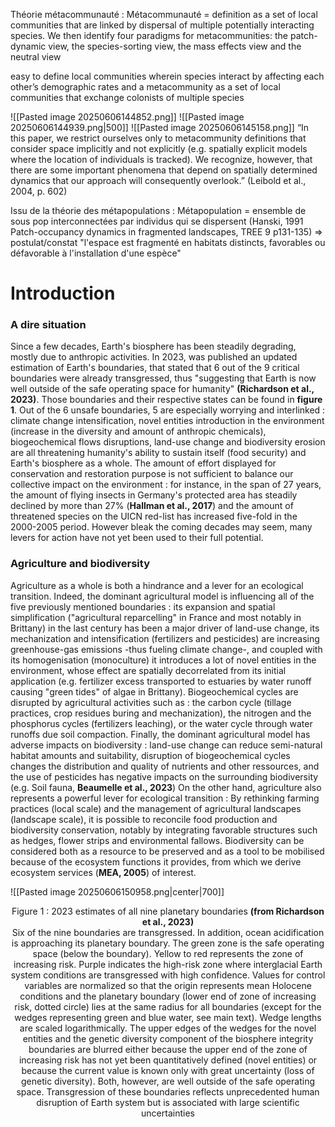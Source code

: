 
Théorie métacommunauté : 
Métacommunauté = definition as a set of local communities that are linked by dispersal of multiple potentially interacting species. We then identify four paradigms for metacommunities: the patch-dynamic view, the species-sorting view, the mass effects view and the neutral view

easy to define local communities wherein species interact by affecting each other’s demographic rates  and a metacommunity as a set of local communities that exchange colonists of multiple species

![[Pasted image 20250606144852.png]]
![[Pasted image 20250606144939.png|500]]
![[Pasted image 20250606145158.png]]
“In this paper, we restrict ourselves only to metacommunity definitions that consider space implicitly and not explicitly (e.g. spatially explicit models where the location of individuals is tracked). We recognize, however, that there are some important phenomena that depend on spatially determined dynamics that our approach will consequently overlook.” (Leibold et al., 2004, p. 602)


Issu de la théorie des métapopulations :
Métapopulation = ensemble de sous pop interconnectées par individus qui se dispersent (Hanski, 1991 Patch-occupancy dynamics in fragmented landscapes, TREE 9 p131-135)
=> postulat/constat "l'espace est fragmenté en habitats distincts, favorables ou défavorable à l'installation d'une espèce"


# Introduction

### A dire situation

Since a few decades, Earth's biosphere has been steadily degrading, mostly due to anthropic activities. In 2023, was published an updated estimation of Earth's boundaries, that stated that 6 out of the 9 critical boundaries were already transgressed, thus "suggesting that Earth is now well outside of the safe operating space for humanity" **(Richardson et al., 2023)**. Those boundaries and their respective states can be found in **figure 1**. Out of the 6 unsafe boundaries, 5 are especially worrying and interlinked : climate change intensification, novel entities introduction in the environment  (increase in the diversity and amount of anthropic chemicals), biogeochemical flows disruptions, land-use change and biodiversity erosion are all threatening  humanity's ability to sustain itself (food security) and Earth's biosphere as a whole. The amount of effort displayed for conservation and restoration purpose is not sufficient to balance our collective impact on the environment : for instance, in the span of 27 years, the amount of flying insects in Germany's protected area has steadily declined by more than 27% (**Hallman et al., 2017**) and the amount of threatened species on the UICN red-list has increased five-fold in the 2000-2005 period. However bleak the coming decades may seem, many levers for action have not yet been used to their full potential. 

### Agriculture and biodiversity
Agriculture as a whole is both a hindrance and a lever for an ecological transition. Indeed, the dominant agricultural model is influencing all of the five previously mentioned boundaries : its expansion and spatial simplification ("agricultural reparcelling" in France and most notably in Brittany) in the last century has been a major driver of land-use change, its mechanization and intensification (fertilizers and pesticides) are increasing greenhouse-gas emissions -thus fueling climate change-, and coupled with its homogenisation (monoculture) it introduces a lot of novel entities in the environment, whose effect are spatially decorrelated from its initial application (e.g. fertilizer excess transported to estuaries by water runoff causing "green tides" of algae in Brittany). Biogeochemical cycles are disrupted by agricultural activities such as : the carbon cycle (tillage practices, crop residues buring and mechanization), the nitrogen and the phosphorus cycles (fertilizers leaching), or the water cycle through water runoffs due soil compaction. Finally, the dominant agricultural model has adverse impacts on biodiversity : land-use change can reduce semi-natural habitat amounts and suitability, disruption of biogeochemical cycles changes the distribution and quality of nutrients and other ressources, and the use of pesticides has negative impacts on the surrounding biodiversity (e.g. Soil fauna, **Beaumelle et al., 2023**)
On the other hand, agriculture also represents a powerful lever for ecological transition : By rethinking farming practices (local scale) and the management of agricultural landscapes (landscape scale), it is possible to reconcile food production and biodiversity conservation, notably by integrating favorable structures such as hedges, flower strips and environmental fallows.
Biodiversity can be considered both as a resource to be preserved and as a tool to be mobilised because of the ecosystem functions it provides, from which we derive ecosystem services (**MEA, 2005**) of interest.


![[Pasted image 20250606150958.png|center|700]]
<center>Figure 1 : 2023 estimates of all nine planetary boundaries <b>(from Richardson et al., 2023)</b></center>
<center>Six of the nine boundaries are transgressed. In addition, ocean acidification is approaching its planetary boundary. The green zone is the safe operating space (below the boundary). Yellow to red represents the zone of increasing risk. Purple indicates the high-risk zone where interglacial Earth system conditions are transgressed with high confidence. Values for control variables are normalized so that the origin represents mean Holocene conditions and the planetary boundary (lower end of zone of increasing risk, dotted circle) lies at the same radius for all boundaries (except for the wedges representing green and blue water, see main text). Wedge lengths are scaled logarithmically. The upper edges of the wedges for the novel entities and the genetic diversity component of the biosphere integrity boundaries are blurred either because the upper end of the zone of increasing risk has not yet been quantitatively defined (novel entities) or because the current value is known only with great uncertainty (loss of genetic diversity). Both, however, are well outside of the safe operating space. Transgression of these boundaries reflects unprecedented human disruption of Earth system but is associated with large scientific uncertainties
</center>

